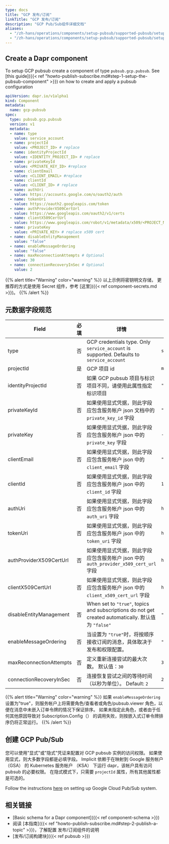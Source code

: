 ```yaml
---
type: docs
title: "GCP 发布/订阅"
linkTitle: "GCP 发布/订阅"
description: "GCP Pub/Sub组件详细文档"
aliases:
  - "/zh-hans/operations/components/setup-pubsub/supported-pubsub/setup-gcp/"
  - "/zh-hans/operations/components/setup-pubsub/supported-pubsub/setup-gcp-pubsub/"
---
```


## Create a Dapr component

To setup GCP pubsub create a component of type `pubsub.gcp.pubsub`. See [this guide]({{< ref "howto-publish-subscribe.md#step-1-setup-the-pubsub-component" >}}) on how to create and apply a pubsub configuration

```yaml
apiVersion: dapr.io/v1alpha1
kind: Component
metadata:
  name: gcp-pubsub
spec:
  type: pubsub.gcp.pubsub
  version: v1
  metadata:
  - name: type
    value: service_account
  - name: projectId
    value: <PROJECT_ID> # replace
  - name: identityProjectId
    value: <IDENTITY_PROJECT_ID> # replace
  - name: privateKeyId
    value: <PRIVATE_KEY_ID> #replace
  - name: clientEmail
    value: <CLIENT_EMAIL> #replace
  - name: clientId
    value: <CLIENT_ID> # replace
  - name: authUri
    value: https://accounts.google.com/o/oauth2/auth
  - name: tokenUri
    value: https://oauth2.googleapis.com/token
  - name: authProviderX509CertUrl
    value: https://www.googleapis.com/oauth2/v1/certs
  - name: clientX509CertUrl
    value: https://www.googleapis.com/robot/v1/metadata/x509/<PROJECT_NAME>.iam.gserviceaccount.com #replace PROJECT_NAME
  - name: privateKey
    value: <PRIVATE_KEY> # replace x509 cert
  - name: disableEntityManagement
    value: "false"
  - name: enableMessageOrdering
    value: "false"
  - name: maxReconnectionAttempts # Optional
    value: 30
  - name: connectionRecoveryInSec # Optional
    value: 2
```
{{% alert title="Warning" color="warning" %}}
以上示例将密钥明文存储， 更推荐的方式是使用 Secret 组件，参考 [这里]({{< ref component-secrets.md >}})。
{{% /alert %}}

## 元数据字段规范

| Field                   | 必填 | 详情                                                                                              | 示例                                                                                                       |
| ----------------------- |:--:| ----------------------------------------------------------------------------------------------- | -------------------------------------------------------------------------------------------------------- |
| type                    | 否  | GCP credentials type. Only `service_account` is supported. Defaults to `service_account`        | `service_account`                                                                                        |
| projectId               | 是  | GCP 项目 id                                                                                       | `myproject-123`                                                                                          |
| identityProjectId       | 否  | 如果 GCP pubsub 项目与标识项目不同，请使用此属性指定标识项目                                                            | `"myproject-123"`                                                                                        |
| privateKeyId            | 否  | 如果使用显式凭据，则此字段应包含服务帐户 json 文档中的 `private_key_id` 字段                                              | `"my-private-key"`                                                                                       |
| privateKey              | 否  | 如果使用显式凭据，则此字段应包含服务帐户 json 中的 `private_key` 字段                                                   | `-----BEGIN PRIVATE KEY-----MIIBVgIBADANBgkqhkiG9w0B`                                                    |
| clientEmail             | 否  | 如果使用显式凭据，则此字段应包含服务帐户 json 中的 `client_email` 字段                                                  | `"myservice@myproject-123.iam.gserviceaccount.com"`                                                      |
| clientId                | 否  | 如果使用显式凭据，则此字段应包含服务帐户 json 中的 `client_id` 字段                                                     | `106234234234`                                                                                           |
| authUri                 | 否  | 如果使用显式凭据，则此字段应包含服务帐户 json 中的 `auth_uri` 字段                                                      | `https://accounts.google.com/o/oauth2/auth`                                                              |
| tokenUri                | 否  | 如果使用显式凭据，则此字段应包含服务帐户 json 中的 `token_uri` 字段                                                     | `https://oauth2.googleapis.com/token`                                                                    |
| authProviderX509CertUrl | 否  | 如果使用显式凭据，则此字段应包含服务帐户 json 中的 `auth_provider_x509_cert_url` 字段                                   | `https://www.googleapis.com/oauth2/v1/certs`                                                             |
| clientX509CertUrl       | 否  | 如果使用显式凭据，则此字段应包含服务帐户 json 中的 `client_x509_cert_url` 字段                                          | `https://www.googleapis.com/robot/v1/metadata/x509/myserviceaccount%40myproject.iam.gserviceaccount.com` |
| disableEntityManagement | 否  | When set to `"true"`, topics and subscriptions do not get created automatically. 默认值为 `"false"` | `"true"`, `"false"`                                                                                      |
| enableMessageOrdering   | 否  | 当设置为 `"true"`时，将按顺序接收订阅的消息，具体取决于发布和权限配置。                                                        | `"true"`, `"false"`                                                                                      |
| maxReconnectionAttempts | 否  | 定义重新连接尝试的最大次数。 默认值：`30`                                                                         | `30`                                                                                                     |
| connectionRecoveryInSec | 否  | 连接恢复尝试之间的等待时间（以秒为单位）。 Default: `2`                                                              | `2`                                                                                                      |

{{% alert title="Warning" color="warning" %}}
如果 `enableMessageOrdering` 设置为"true"，则服务帐户上将需要角色/查看者或角色/pubsub.viewer 角色，以便在消息中未嵌入订单令牌的情况下保证排序。 如果未指定此角色，或者由于任何其他原因导致对 Subscription.Config（） 的调用失败，则按嵌入式订单令牌排序仍将正常运行。
{{% /alert %}}

## 创建 GCP Pub/Sub
您可以使用"显式"或"隐式"凭证来配置对 GCP pubsub 实例的访问权限。 如果使用显式，则大多数字段都是必填字段。 Implicit 依赖于在映射到 Google 服务帐户 （GSA） 的 Kubernetes 服务帐户 （KSA） 下运行 dapr，该帐户具有访问 pubsub 的必要权限。 在隐式模式下，只需要 `projectId` 属性，所有其他属性都是可选的。

Follow the instructions [here](https://cloud.google.com/pubsub/docs/quickstart-console) on setting up Google Cloud Pub/Sub system.

## 相关链接
- [Basic schema for a Dapr component]({{< ref component-schema >}})
- 阅读 [本指南]({{< ref "howto-publish-subscribe.md#step-2-publish-a-topic" >}})，了解配置 发布/订阅组件的说明
- [发布/订阅构建块]({{< ref pubsub >}})
